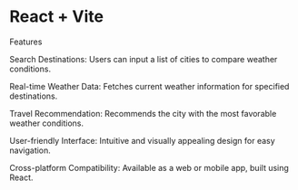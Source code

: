 # React + Vite

Features

Search Destinations: Users can input a list of cities to compare weather conditions.

Real-time Weather Data: Fetches current weather information for specified destinations.

Travel Recommendation: Recommends the city with the most favorable weather conditions.

User-friendly Interface: Intuitive and visually appealing design for easy navigation.

Cross-platform Compatibility: Available as a web or mobile app, built using React.
